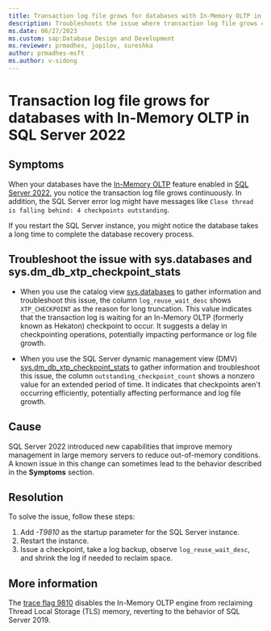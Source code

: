 ```yaml
---
title: Transaction log file grows for databases with In-Memory OLTP in SQL server 2022
description: Troubleshoots the issue where transaction log file grows continuously for databases with In-Memory OLTP enabled in SQL Server 2022.
ms.date: 06/27/2023
ms.custom: sap:Database Design and Development
ms.reviewer: prmadhes, jopilov, sureshka
author: prmadhes-msft
ms.author: v-sidong
---
```

# Transaction log file grows for databases with In-Memory OLTP in SQL Server 2022

## Symptoms

When your databases have the [In-Memory OLTP](/sql/relational-databases/in-memory-oltp/overview-and-usage-scenarios) feature enabled in [SQL Server 2022](/sql/sql-server/what-s-new-in-sql-server-2022), you notice the transaction log file grows continuously. In addition, the SQL Server error log might have messages like `Close thread is falling behind: 4 checkpoints outstanding`.

If you restart the SQL Server instance, you might notice the database takes a long time to complete the database recovery process.

## Troubleshoot the issue with sys.databases and sys.dm_db_xtp_checkpoint_stats

- When you use the catalog view [sys.databases](/sql/relational-databases/system-catalog-views/sys-databases-transact-sql) to gather information and troubleshoot this issue, the column `log_reuse_wait_desc` shows `XTP_CHECKPOINT` as the reason for long truncation. This value indicates that the transaction log is waiting for an In-Memory OLTP (formerly known as Hekaton) checkpoint to occur. It suggests a delay in checkpointing operations, potentially impacting performance or log file growth.

- When you use the SQL Server dynamic management view (DMV) [sys.dm_db_xtp_checkpoint_stats](/sql/relational-databases/system-dynamic-management-views/sys-dm-db-xtp-checkpoint-stats-transact-sql) to gather information and troubleshoot this issue, the column `outstanding_checkpoint_count` shows a nonzero value for an extended period of time. It indicates that checkpoints aren't occurring efficiently, potentially affecting performance and log file growth.

## Cause

SQL Server 2022 introduced new capabilities that improve memory management in large memory servers to reduce out-of-memory conditions. A known issue in this change can sometimes lead to the behavior described in the **Symptoms** section.

## Resolution

To solve the issue, follow these steps:

1. Add *-T9810* as the startup parameter for the SQL Server instance.
1. Restart the instance.
1. Issue a checkpoint, take a log backup, observe `log_reuse_wait_desc`, and shrink the log if needed to reclaim space.

## More information

The [trace flag 9810](/sql/t-sql/database-console-commands/dbcc-traceon-trace-flags-transact-sql#tf9810) disables the In-Memory OLTP engine from reclaiming Thread Local Storage (TLS) memory, reverting to the behavior of SQL Server 2019.

